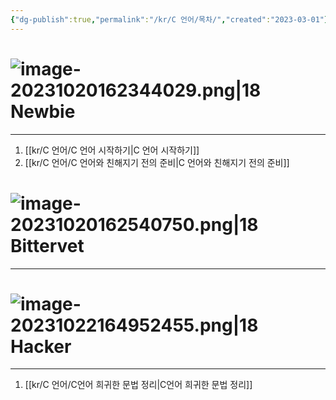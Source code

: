 ```yaml
---
{"dg-publish":true,"permalink":"/kr/C 언어/목차/","created":"2023-03-01"}
---
```



# ![image-20231020162344029.png|18](/img/user/kr/data/icon/%EB%AA%A9%EC%B0%A8/image-20231020162344029.png) Newbie
---------
1. [[kr/C 언어/C 언어 시작하기\|C 언어 시작하기]]
2. [[kr/C 언어/C 언어와 친해지기 전의 준비\|C 언어와 친해지기 전의 준비]]



# ![image-20231020162540750.png|18](/img/user/kr/data/icon/%EB%AA%A9%EC%B0%A8/image-20231020162540750.png) Bittervet
------

# ![image-20231022164952455.png|18](/img/user/kr/C%20%EC%96%B8%EC%96%B4/assets/%EB%AA%A9%EC%B0%A8/image-20231022164952455.png) Hacker
---------------
1. [[kr/C 언어/C언어 희귀한 문법 정리\|C언어 희귀한 문법 정리]]


